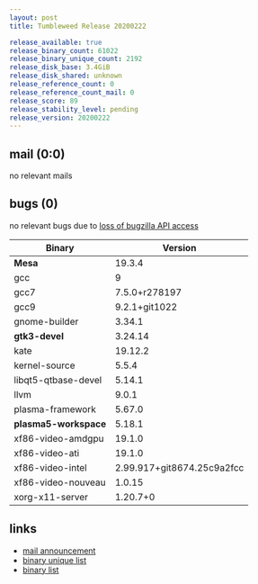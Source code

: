```yaml
---
layout: post
title: Tumbleweed Release 20200222

release_available: true
release_binary_count: 61022
release_binary_unique_count: 2192
release_disk_base: 3.4GiB
release_disk_shared: unknown
release_reference_count: 0
release_reference_count_mail: 0
release_score: 89
release_stability_level: pending
release_version: 20200222
---
```


## mail (0:0)

no relevant mails

## bugs (0)

<!--more-->

no relevant bugs due to [loss of bugzilla API access](https://bugzilla.opensuse.org/show_bug.cgi?id=1157722)

Binary | Version
--- | ---
**Mesa** | 19.3.4
gcc | 9
gcc7 | 7.5.0+r278197
gcc9 | 9.2.1+git1022
gnome-builder | 3.34.1
**gtk3-devel** | 3.24.14
kate | 19.12.2
kernel-source | 5.5.4
libqt5-qtbase-devel | 5.14.1
llvm | 9.0.1
plasma-framework | 5.67.0
**plasma5-workspace** | 5.18.1
xf86-video-amdgpu | 19.1.0
xf86-video-ati | 19.1.0
xf86-video-intel | 2.99.917+git8674.25c9a2fcc
xf86-video-nouveau | 1.0.15
xorg-x11-server | 1.20.7+0

## links

- [mail announcement](https://lists.opensuse.org/opensuse-factory/2020-02/msg00533.html)
- [binary unique list](http://download.opensuse.org/history/20200222/rpm.unique.list)
- [binary list](http://download.opensuse.org/history/20200222/rpm.list)
